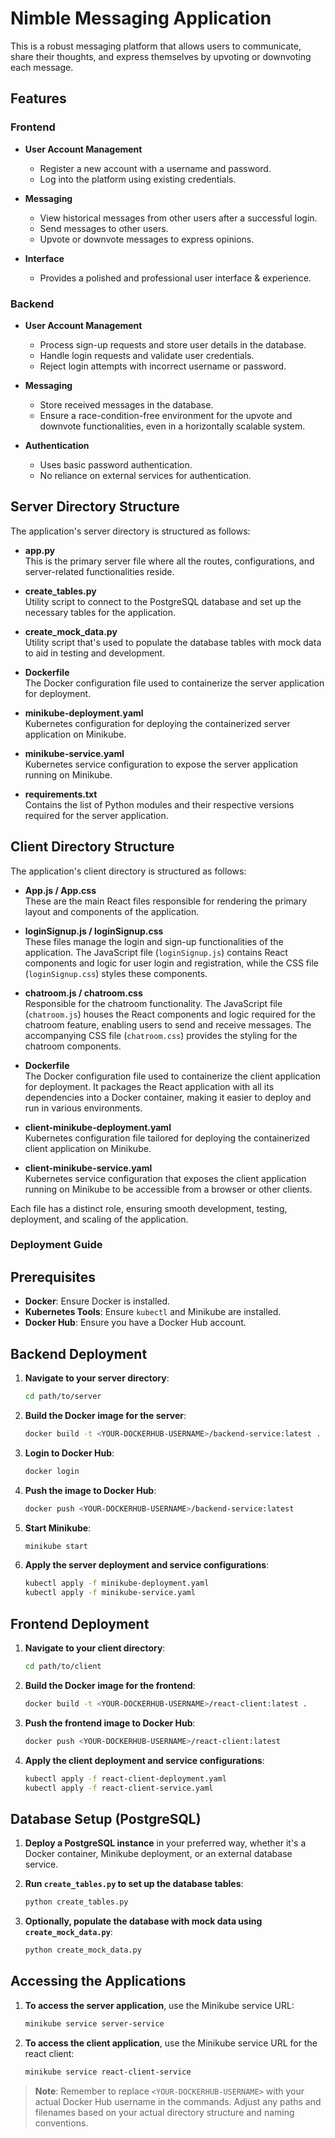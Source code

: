 # Nimble Messaging Application

This is a robust messaging platform that allows users to communicate, share their thoughts, and express themselves by upvoting or downvoting each message.

## Features

### Frontend

- **User Account Management**
    - Register a new account with a username and password.
    - Log into the platform using existing credentials.

- **Messaging**
    - View historical messages from other users after a successful login.
    - Send messages to other users.
    - Upvote or downvote messages to express opinions.

- **Interface**
    - Provides a polished and professional user interface & experience.

### Backend

- **User Account Management**
    - Process sign-up requests and store user details in the database.
    - Handle login requests and validate user credentials.
    - Reject login attempts with incorrect username or password.

- **Messaging**
    - Store received messages in the database.
    - Ensure a race-condition-free environment for the upvote and downvote functionalities, even in a horizontally scalable system.

- **Authentication**
    - Uses basic password authentication.
    - No reliance on external services for authentication.

## Server Directory Structure

The application's server directory is structured as follows:

- **app.py**  
  This is the primary server file where all the routes, configurations, and server-related functionalities reside.

- **create_tables.py**  
  Utility script to connect to the PostgreSQL database and set up the necessary tables for the application.

- **create_mock_data.py**  
  Utility script that's used to populate the database tables with mock data to aid in testing and development.

- **Dockerfile**  
  The Docker configuration file used to containerize the server application for deployment.

- **minikube-deployment.yaml**  
  Kubernetes configuration for deploying the containerized server application on Minikube.

- **minikube-service.yaml**  
  Kubernetes service configuration to expose the server application running on Minikube.

- **requirements.txt**  
  Contains the list of Python modules and their respective versions required for the server application.

## Client Directory Structure

The application's client directory is structured as follows:

- **App.js / App.css**  
  These are the main React files responsible for rendering the primary layout and components of the application.

- **loginSignup.js / loginSignup.css**  
  These files manage the login and sign-up functionalities of the application. The JavaScript file (`loginSignup.js`) contains React components and logic for user login and registration, while the CSS file (`loginSignup.css`) styles these components.

- **chatroom.js / chatroom.css**  
  Responsible for the chatroom functionality. The JavaScript file (`chatroom.js`) houses the React components and logic required for the chatroom feature, enabling users to send and receive messages. The accompanying CSS file (`chatroom.css`) provides the styling for the chatroom components.

- **Dockerfile**  
  The Docker configuration file used to containerize the client application for deployment. It packages the React application with all its dependencies into a Docker container, making it easier to deploy and run in various environments.

- **client-minikube-deployment.yaml**  
  Kubernetes configuration file tailored for deploying the containerized client application on Minikube.

- **client-minikube-service.yaml**  
  Kubernetes service configuration that exposes the client application running on Minikube to be accessible from a browser or other clients.

Each file has a distinct role, ensuring smooth development, testing, deployment, and scaling of the application.



### Deployment Guide

## Prerequisites

- **Docker**: Ensure Docker is installed.
- **Kubernetes Tools**: Ensure `kubectl` and Minikube are installed.
- **Docker Hub**: Ensure you have a Docker Hub account.

## Backend Deployment

1. **Navigate to your server directory**:
    ```bash
    cd path/to/server
    ```

2. **Build the Docker image for the server**:
    ```bash
    docker build -t <YOUR-DOCKERHUB-USERNAME>/backend-service:latest .
    ```

3. **Login to Docker Hub**:
    ```bash
    docker login
    ```

4. **Push the image to Docker Hub**:
    ```bash
    docker push <YOUR-DOCKERHUB-USERNAME>/backend-service:latest
    ```

5. **Start Minikube**:
    ```bash
    minikube start
    ```

6. **Apply the server deployment and service configurations**:
    ```bash
    kubectl apply -f minikube-deployment.yaml
    kubectl apply -f minikube-service.yaml
    ```

## Frontend Deployment

1. **Navigate to your client directory**:
    ```bash
    cd path/to/client
    ```

2. **Build the Docker image for the frontend**:
    ```bash
    docker build -t <YOUR-DOCKERHUB-USERNAME>/react-client:latest .
    ```

3. **Push the frontend image to Docker Hub**:
    ```bash
    docker push <YOUR-DOCKERHUB-USERNAME>/react-client:latest
    ```

4. **Apply the client deployment and service configurations**:
    ```bash
    kubectl apply -f react-client-deployment.yaml
    kubectl apply -f react-client-service.yaml
    ```

## Database Setup (PostgreSQL)

1. **Deploy a PostgreSQL instance** in your preferred way, whether it's a Docker container, Minikube deployment, or an external database service.

2. **Run `create_tables.py` to set up the database tables**:
    ```bash
    python create_tables.py
    ```

3. **Optionally, populate the database with mock data using `create_mock_data.py`**:
    ```bash
    python create_mock_data.py
    ```

## Accessing the Applications

1. **To access the server application**, use the Minikube service URL:
    ```bash
    minikube service server-service
    ```

2. **To access the client application**, use the Minikube service URL for the react client:
    ```bash
    minikube service react-client-service
    ```

> **Note**: Remember to replace `<YOUR-DOCKERHUB-USERNAME>` with your actual Docker Hub username in the commands. Adjust any paths and filenames based on your actual directory structure and naming conventions.




